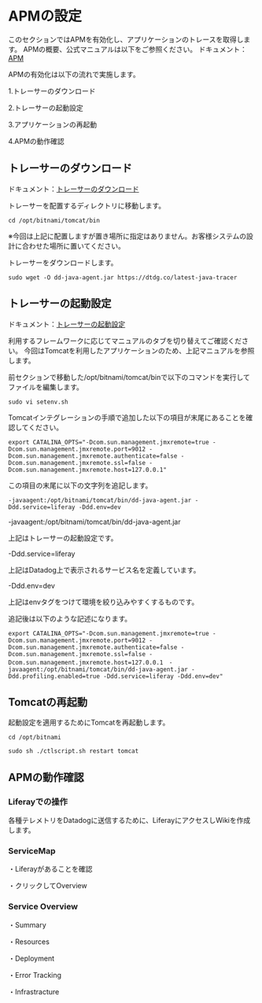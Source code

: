# APMの設定

このセクションではAPMを有効化し、アプリケーションのトレースを取得します。
APMの概要、公式マニュアルは以下をご参照ください。
ドキュメント：[APM](https://docs.datadoghq.com/ja/tracing/#pagetitle)

APMの有効化は以下の流れで実施します。

1.トレーサーのダウンロード

2.トレーサーの起動設定

3.アプリケーションの再起動

4.APMの動作確認

## トレーサーのダウンロード

ドキュメント：[トレーサーのダウンロード](https://docs.datadoghq.com/ja/tracing/trace_collection/dd_libraries/java/?tab=%E3%81%9D%E3%81%AE%E4%BB%96%E3%81%AE%E7%92%B0%E5%A2%83#%E3%82%A2%E3%83%97%E3%83%AA%E3%82%B1%E3%83%BC%E3%82%B7%E3%83%A7%E3%83%B3%E3%81%AE%E3%82%A4%E3%83%B3%E3%82%B9%E3%83%84%E3%83%AB%E3%83%A1%E3%83%B3%E3%83%86%E3%83%BC%E3%82%B7%E3%83%A7%E3%83%B3)

トレーサーを配置するディレクトリに移動します。
```
cd /opt/bitnami/tomcat/bin
```
※今回は上記に配置しますが置き場所に指定はありません。お客様システムの設計に合わせた場所に置いてください。

トレーサーをダウンロードします。
```
sudo wget -O dd-java-agent.jar https://dtdg.co/latest-java-tracer
```

## トレーサーの起動設定
ドキュメント：[トレーサーの起動設定](https://docs.datadoghq.com/ja/tracing/trace_collection/dd_libraries/java/?tab=%E3%81%9D%E3%81%AE%E4%BB%96%E3%81%AE%E7%92%B0%E5%A2%83#java-%E3%83%88%E3%83%AC%E3%83%BC%E3%82%B5%E3%83%BC%E3%82%92-jvm-%E3%81%AB%E8%BF%BD%E5%8A%A0%E3%81%99%E3%82%8B)

利用するフレームワークに応じてマニュアルのタブを切り替えてご確認ください。
今回はTomcatを利用したアプリケーションのため、上記マニュアルを参照します。

前セクションで移動した/opt/bitnami/tomcat/binで以下のコマンドを実行してファイルを編集します。
```
sudo vi setenv.sh
```

Tomcatインテグレーションの手順で追加した以下の項目が末尾にあることを確認してください。
```
export CATALINA_OPTS="-Dcom.sun.management.jmxremote=true -Dcom.sun.management.jmxremote.port=9012 -Dcom.sun.management.jmxremote.authenticate=false -Dcom.sun.management.jmxremote.ssl=false -Dcom.sun.management.jmxremote.host=127.0.0.1"
```

この項目の末尾に以下の文字列を追記します。
```
-javaagent:/opt/bitnami/tomcat/bin/dd-java-agent.jar -Ddd.service=liferay -Ddd.env=dev
```

-javaagent:/opt/bitnami/tomcat/bin/dd-java-agent.jar

上記はトレーサーの起動設定です。

-Ddd.service=liferay

上記はDatadog上で表示されるサービス名を定義しています。

-Ddd.env=dev

上記はenvタグをつけて環境を絞り込みやすくするものです。



追記後は以下のような記述になります。
```
export CATALINA_OPTS="-Dcom.sun.management.jmxremote=true -Dcom.sun.management.jmxremote.port=9012 -Dcom.sun.management.jmxremote.authenticate=false -Dcom.sun.management.jmxremote.ssl=false -Dcom.sun.management.jmxremote.host=127.0.0.1　-javaagent:/opt/bitnami/tomcat/bin/dd-java-agent.jar -Ddd.profiling.enabled=true -Ddd.service=liferay -Ddd.env=dev"
```

## Tomcatの再起動
起動設定を適用するためにTomcatを再起動します。
```
cd /opt/bitnami
```
```
sudo sh ./ctlscript.sh restart tomcat
```

## APMの動作確認

### Liferayでの操作
各種テレメトリをDatadogに送信するために、LiferayにアクセスしWikiを作成します。

### ServiceMap

・Liferayがあることを確認

・クリックしてOverview

### Service Overview

・Summary

・Resources

・Deployment

・Error Tracking

・Infrastracture

